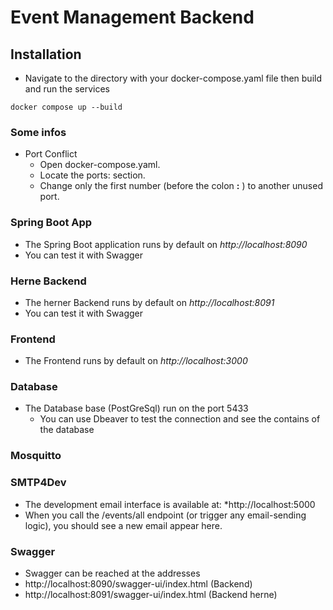 # Event Management Backend

## Installation

* Navigate to the directory with your docker-compose.yaml file then build and run the services

```
docker compose up --build

```

### Some infos

* Port Conflict
    * Open docker-compose.yaml.
    * Locate the ports: section.
    * Change only the first number (before the colon **:** ) to another unused port.

### Spring Boot App

* The Spring Boot application runs by default on *http://localhost:8090*
* You can test it with Swagger

### Herne Backend

* The herner Backend runs by default on *http://localhost:8091*
* You can test it with Swagger

### Frontend

* The Frontend runs by default on *http://localhost:3000*

### Database

* The Database base (PostGreSql) run on the port 5433
    * You can use Dbeaver to test the connection and see the contains of the database

### Mosquitto

### SMTP4Dev

* The development email interface is available at: *http://localhost:5000
* When you call the /events/all endpoint (or trigger any email-sending logic), you should see a new email appear here.

### Swagger

* Swagger can be reached at the addresses
* http://localhost:8090/swagger-ui/index.html (Backend)
* http://localhost:8091/swagger-ui/index.html (Backend herne)
